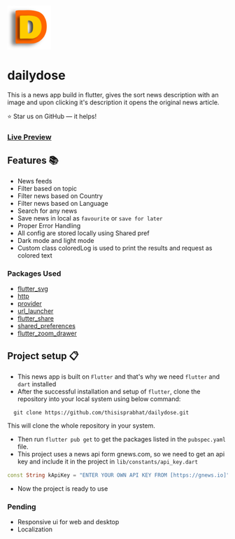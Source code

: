 <img src="assets/images/logo.png" alt="image" width="100" height="100">

# dailydose

This is a news app build in flutter, gives the sort news description with an image and upon clicking it's description it opens the original news article.



⭐ Star us on GitHub — it helps!

### [Live Preview](https://dailydose-eosin.vercel.app/)

## Features 📚

* News feeds
* Filter based on topic 
* Filter news based on Country
* Filter news based on Language
* Search for any news
* Save news in local as `favourite` or `save for later`
* Proper Error Handling
* All config are stored locally using Shared pref
* Dark mode and light mode
* Custom class coloredLog is used to print the results and request as colored text

### Packages Used
* [flutter_svg](https://pub.dev/packages/flutter_svg)
* [http](https://pub.dev/packages/http)
* [provider](https://pub.dev/packages/provider)
* [url_launcher](https://pub.dev/packages/url_launcher)
* [flutter_share](https://pub.dev/packages/flutter_share)
* [shared_preferences](https://pub.dev/packages/shared_preferences)
* [flutter_zoom_drawer](https://pub.dev/packages/flutter_zoom_drawer)

## Project setup 📋

- This news app is built on `Flutter` and that's why we need `flutter` and `dart` installed
- After the successful installation and setup of `flutter`, clone the repository into your local system using below command:

 ```properties
   git clone https://github.com/thisisprabhat/dailydose.git
 ```
This will clone the whole repository in your system.

- Then run `flutter pub get` to get the packages listed in the `pubspec.yaml` file.
- This project uses a news api form gnews.com, so we need to get an api key and include it in the project in `lib/constants/api_key.dart`
```dart
const String kApiKey = "ENTER YOUR OWN API KEY FROM [https://gnews.io]";
```

- Now the project is ready to use

### Pending
* Responsive ui for web and desktop
* Localization
